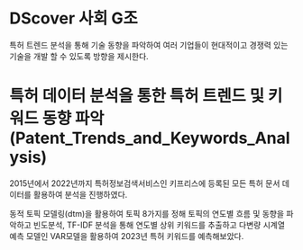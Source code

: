 # DScover 사회 G조

특허 트렌드 분석을 통해 기술 동향을 파악하여 여러 기업들이 현대적이고 경쟁력 있는 기술을 개발 할 수 있도록 방향을 제시한다. 
# 특허 데이터 분석을 통한 특허 트렌드 및 키워드 동향 파악 (Patent_Trends_and_Keywords_Analysis)

2015년에서 2022년까지 특허정보검색서비스인 키프리스에 등록된 모든 특허 문서 데이터를 활용하여 분석을 진행하였다.

동적 토픽 모델링(dtm)을 활용하여 토픽 8가지를 정해 토픽의 연도별 흐름 및 동향을 파악하고 빈도분석, TF-IDF 분석을 통해 연도별 상위 키워드를 추출하고 다변량 시계열 예측 모델인 VAR모델을 활용하여 2023년 특허 키워드를 예측해보았다.
